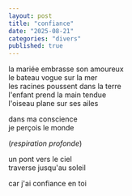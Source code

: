 ```yaml
---
layout: post
title: "confiance"
date: "2025-08-21"
categories: "divers"
published: true
---
```


la mariée embrasse son amoureux  
le bateau vogue sur la mer  
les racines poussent dans la terre  
l'enfant prend la main tendue  
l'oiseau plane sur ses ailes  

dans ma conscience  
je perçois le monde  

(*respiration profonde*)  

un pont vers le ciel  
traverse jusqu'au soleil  

car j'ai confiance en toi  

